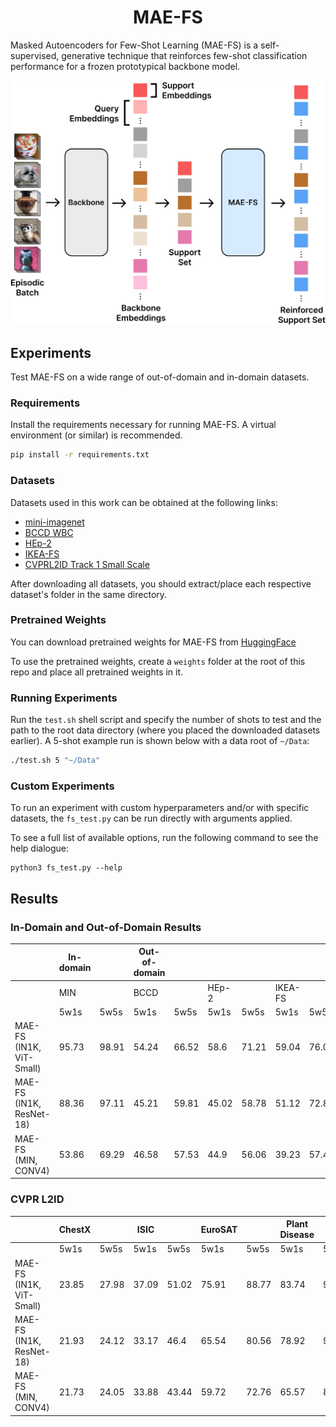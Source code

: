 <h1 align="center">MAE-FS</h1>

Masked Autoencoders for Few-Shot Learning (MAE-FS) is a self-supervised, generative technique that reinforces few-shot classification performance for a frozen prototypical backbone model.

![](./imgs/maefs_diagram.jpg)

## Experiments

Test MAE-FS on a wide range of out-of-domain and in-domain datasets.

### Requirements

Install the requirements necessary for running MAE-FS. A virtual environment (or similar) is recommended.

```bash
pip install -r requirements.txt
```

### Datasets

Datasets used in this work can be obtained at the following links:

- [mini-imagenet](https://github.com/yaoyao-liu/mini-imagenet-tools)
- [BCCD WBC](https://www.kaggle.com/datasets/brikwerk/bccd-white-blood-cell)
- [HEp-2](https://www.kaggle.com/datasets/brikwerk/hep2-human-epithelial-cell-images)
- [IKEA-FS](https://www.kaggle.com/datasets/brikwerk/ikeafs)
- [CVPRL2ID Track 1 Small Scale](https://github.com/yunhuiguo/CVPR-2021-L2ID-Classification-Challenges#track-1-cross-domain-small-scale)

After downloading all datasets, you should extract/place each respective dataset's folder in the same directory.

### Pretrained Weights

You can download pretrained weights for MAE-FS from [HuggingFace](https://huggingface.co/brikwerk/MAE-FS/tree/main/weights)

To use the pretrained weights, create a `weights` folder at the root of this repo and place all pretrained weights in it.

### Running Experiments

Run the `test.sh` shell script and specify the number of shots to test and the path to the root data directory (where you placed the downloaded datasets earlier). A 5-shot example run is shown below with a data root of `~/Data`:

```bash
./test.sh 5 "~/Data"
```

### Custom Experiments

To run an experiment with custom hyperparameters and/or with specific datasets, the `fs_test.py` can be run directly with arguments applied.

To see a full list of available options, run the following command to see the help dialogue:

```
python3 fs_test.py --help
```

## Results

### In-Domain and Out-of-Domain Results

|                          | In-domain |       | Out-of-domain |       |       |       |         |       |
|--------------------------|-----------|-------|---------------|-------|-------|-------|---------|-------|
|                          | MIN       |       | BCCD          |       | HEp-2 |       | IKEA-FS |       |
|                          | 5w1s      | 5w5s  | 5w1s          | 5w5s  | 5w1s  | 5w5s  | 5w1s    | 5w5s  |
| MAE-FS (IN1K, ViT-Small) | 95.73     | 98.91 | 54.24         | 66.52 | 58.6  | 71.21 | 59.04   | 76.02 |
| MAE-FS (IN1K, ResNet-18) | 88.36     | 97.11 | 45.21         | 59.81 | 45.02 | 58.78 | 51.12   | 72.89 |
| MAE-FS (MIN, CONV4)      | 53.86     | 69.29 | 46.58         | 57.53 | 44.9  | 56.06 | 39.23   | 57.46 |

### CVPR L2ID

|                          | ChestX |       | ISIC  |       | EuroSAT |       | Plant Disease |       |
|--------------------------|--------|-------|-------|-------|---------|-------|---------------|-------|
|                          | 5w1s   | 5w5s  | 5w1s  | 5w5s  | 5w1s    | 5w5s  | 5w1s          | 5w5s  |
| MAE-FS (IN1K, ViT-Small) | 23.85  | 27.98 | 37.09 | 51.02 | 75.91   | 88.77 | 83.74         | 95.04 |
| MAE-FS (IN1K, ResNet-18) | 21.93  | 24.12 | 33.17 | 46.4  | 65.54   | 80.56 | 78.92         | 92.58 |
| MAE-FS (MIN, CONV4)      | 21.73  | 24.05 | 33.88 | 43.44 | 59.72   | 72.76 | 65.57         | 83.58 |